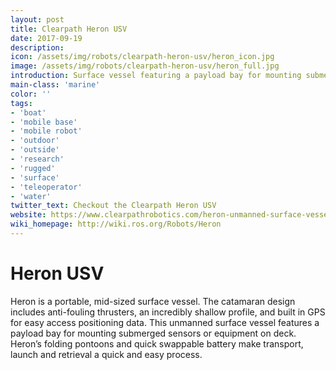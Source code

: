 ```yaml
---
layout: post
title: Clearpath Heron USV
date: 2017-09-19
description:
icon: /assets/img/robots/clearpath-heron-usv/heron_icon.jpg
image: /assets/img/robots/clearpath-heron-usv/heron_full.jpg
introduction: Surface vessel featuring a payload bay for mounting submerged sensors or equipment on deck. Comes pre-installed with Linux and ROS.
main-class: 'marine'
color: ''
tags:
- 'boat'
- 'mobile base'
- 'mobile robot'
- 'outdoor'
- 'outside'
- 'research'
- 'rugged'
- 'surface'
- 'teleoperator'
- 'water'
twitter_text: Checkout the Clearpath Heron USV
website: https://www.clearpathrobotics.com/heron-unmanned-surface-vessel/
wiki_homepage: http://wiki.ros.org/Robots/Heron
---
```

# Heron USV

Heron is a portable, mid-sized surface vessel. The catamaran design includes anti-fouling thrusters, an incredibly shallow profile, and built in GPS for easy access positioning data. This unmanned surface vessel features a payload bay for mounting submerged sensors or equipment on deck. Heron’s folding pontoons and quick swappable battery make transport, launch and retrieval a quick and easy process.
